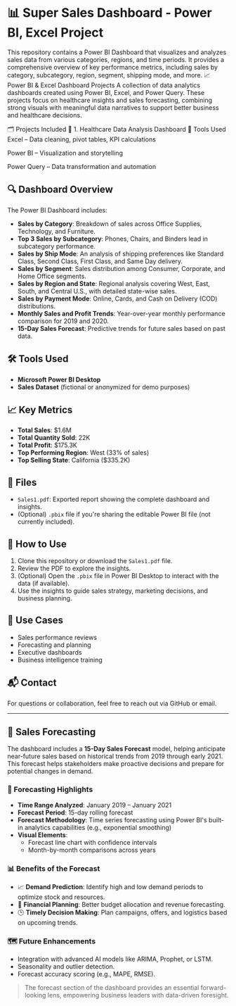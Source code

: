 
# 📊 Super Sales Dashboard - Power BI, Excel Project

This repository contains a Power BI Dashboard that visualizes and analyzes sales data from various categories, regions, and time periods. It provides a comprehensive overview of key performance metrics, including sales by category, subcategory, region, segment, shipping mode, and more.
📈 Power BI & Excel Dashboard Projects
A collection of data analytics dashboards created using Power BI, Excel, and Power Query. These projects focus on healthcare insights and sales forecasting, combining strong visuals with meaningful data narratives to support better business and healthcare decisions.

🗂️ Projects Included
🔹 1. Healthcare Data Analysis Dashboard
📌 Tools Used
Excel – Data cleaning, pivot tables, KPI calculations

Power BI – Visualization and storytelling

Power Query – Data transformation and automation

## 🔍 Dashboard Overview

The Power BI Dashboard includes:

- **Sales by Category**: Breakdown of sales across Office Supplies, Technology, and Furniture.
- **Top 3 Sales by Subcategory**: Phones, Chairs, and Binders lead in subcategory performance.
- **Sales by Ship Mode**: An analysis of shipping preferences like Standard Class, Second Class, First Class, and Same Day delivery.
- **Sales by Segment**: Sales distribution among Consumer, Corporate, and Home Office segments.
- **Sales by Region and State**: Regional analysis covering West, East, South, and Central U.S., with detailed state-wise sales.
- **Sales by Payment Mode**: Online, Cards, and Cash on Delivery (COD) distributions.
- **Monthly Sales and Profit Trends**: Year-over-year monthly performance comparison for 2019 and 2020.
- **15-Day Sales Forecast**: Predictive trends for future sales based on past data.

## 🛠 Tools Used

- **Microsoft Power BI Desktop**  
- **Sales Dataset** (fictional or anonymized for demo purposes)

## 📈 Key Metrics

- **Total Sales**: $1.6M  
- **Total Quantity Sold**: 22K  
- **Total Profit**: $175.3K  
- **Top Performing Region**: West (33% of sales)  
- **Top Selling State**: California ($335.2K)

## 📁 Files

- `Sales1.pdf`: Exported report showing the complete dashboard and insights.
- (Optional) `.pbix` file if you're sharing the editable Power BI file (not currently included).

## 🚀 How to Use

1. Clone this repository or download the `Sales1.pdf` file.
2. Review the PDF to explore the insights.
3. (Optional) Open the `.pbix` file in Power BI Desktop to interact with the data (if available).
4. Use the insights to guide sales strategy, marketing decisions, and business planning.

## 📌 Use Cases

- Sales performance reviews
- Forecasting and planning
- Executive dashboards
- Business intelligence training

## 📬 Contact

For questions or collaboration, feel free to reach out via GitHub or email.

---



## 🔮 Sales Forecasting

The dashboard includes a **15-Day Sales Forecast** model, helping anticipate near-future sales based on historical trends from 2019 through early 2021. This forecast helps stakeholders make proactive decisions and prepare for potential changes in demand.

### 📆 Forecasting Highlights

- **Time Range Analyzed**: January 2019 – January 2021
- **Forecast Period**: 15-day rolling forecast
- **Forecast Methodology**: Time series forecasting using Power BI's built-in analytics capabilities (e.g., exponential smoothing)
- **Visual Elements**: 
  - Forecast line chart with confidence intervals
  - Month-by-month comparisons across years

### 📊 Benefits of the Forecast

- 📈 **Demand Prediction**: Identify high and low demand periods to optimize stock and resources.
- 🧾 **Financial Planning**: Better budget allocation and revenue forecasting.
- 🕒 **Timely Decision Making**: Plan campaigns, offers, and logistics based on upcoming trends.

### 🗺 Future Enhancements

- Integration with advanced AI models like ARIMA, Prophet, or LSTM.
- Seasonality and outlier detection.
- Forecast accuracy scoring (e.g., MAPE, RMSE).

> The forecast section of the dashboard provides an essential forward-looking lens, empowering business leaders with data-driven foresight.
